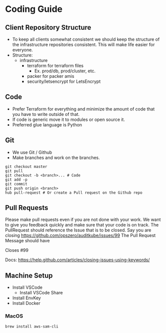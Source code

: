 # Coding Guide

## Client Repository Structure

 - To keep all clients somewhat consistent we should keep the structure of the infrastructure repositories consistent. This will make life easier for everyone.
 - Structure:
    - infrastructure
      - terraform for terraform files
        - Ex. prod/db, prod/cluster, etc.
      - packer for packer amis
      - security/letsencrypt for LetsEncrypt

## Code

- Prefer Terraform for everything and minimize the amount of code that you have to write outside of that.
- If code is generic move it to modules or open source it.
- Preferred glue language is Python

## Git
- We use Git / Github
- Make branches and work on the branches.

```
git checkout master
git pull
git checkout -b <branch>... # Code
git add -p
git commit
git push origin <branch>
hub pull-request # Or create a Pull request on the Github repo
```

## Pull Requests

Please make pull requests even if you are not done with your work.
We want to give you feedback quickly and make sure that your code is on track.
The PullRequest should reference the Issue that is to be closed.
Say you are closing https://github.com/opszero/auditkube/issues/99
The Pull Request Message should have

  Closes #99

Docs:
https://help.github.com/articles/closing-issues-using-keywords/

## Machine Setup

 - Install VSCode
   - Install VSCode Share
 - Install EnvKey
 - Install Docker

### MacOS

```
brew install aws-sam-cli
```
